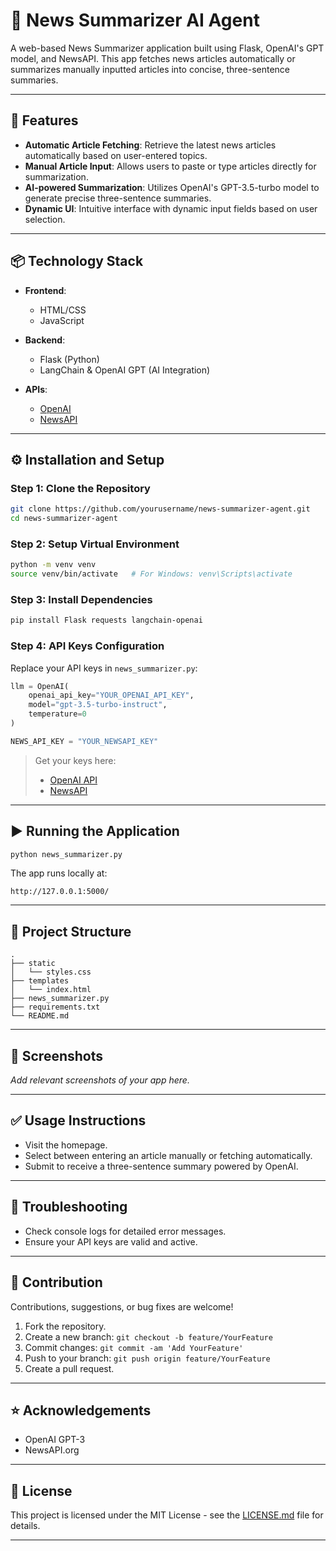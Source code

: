 # 📌 News Summarizer AI Agent

A web-based News Summarizer application built using Flask, OpenAI's GPT model, and NewsAPI. This app fetches news articles automatically or summarizes manually inputted articles into concise, three-sentence summaries.

---

## 🚀 Features

- **Automatic Article Fetching**: Retrieve the latest news articles automatically based on user-entered topics.
- **Manual Article Input**: Allows users to paste or type articles directly for summarization.
- **AI-powered Summarization**: Utilizes OpenAI's GPT-3.5-turbo model to generate precise three-sentence summaries.
- **Dynamic UI**: Intuitive interface with dynamic input fields based on user selection.

---

## 📦 Technology Stack

- **Frontend**:
  - HTML/CSS
  - JavaScript

- **Backend**:
  - Flask (Python)
  - LangChain & OpenAI GPT (AI Integration)

- **APIs**:
  - [OpenAI](https://platform.openai.com/api-keys)
  - [NewsAPI](https://newsapi.org)

---

## ⚙️ Installation and Setup

### Step 1: Clone the Repository

```bash
git clone https://github.com/yourusername/news-summarizer-agent.git
cd news-summarizer-agent
```

### Step 2: Setup Virtual Environment

```bash
python -m venv venv
source venv/bin/activate   # For Windows: venv\Scripts\activate
```

### Step 3: Install Dependencies

```bash
pip install Flask requests langchain-openai
```

### Step 4: API Keys Configuration

Replace your API keys in `news_summarizer.py`:

```python
llm = OpenAI(
    openai_api_key="YOUR_OPENAI_API_KEY",
    model="gpt-3.5-turbo-instruct",
    temperature=0
)

NEWS_API_KEY = "YOUR_NEWSAPI_KEY"
```

> Get your keys here:
> - [OpenAI API](https://platform.openai.com/api-keys)
> - [NewsAPI](https://newsapi.org)

---

## ▶️ Running the Application

```bash
python news_summarizer.py
```

The app runs locally at:

```
http://127.0.0.1:5000/
```

---

## 📂 Project Structure

```
.
├── static
│   └── styles.css
├── templates
│   └── index.html
├── news_summarizer.py
├── requirements.txt
└── README.md
```

---

## 📸 Screenshots

_Add relevant screenshots of your app here._

---

## ✅ Usage Instructions

- Visit the homepage.
- Select between entering an article manually or fetching automatically.
- Submit to receive a three-sentence summary powered by OpenAI.

---

## 🚨 Troubleshooting

- Check console logs for detailed error messages.
- Ensure your API keys are valid and active.

---

## 🤝 Contribution

Contributions, suggestions, or bug fixes are welcome!

1. Fork the repository.
2. Create a new branch: `git checkout -b feature/YourFeature`
3. Commit changes: `git commit -am 'Add YourFeature'`
4. Push to your branch: `git push origin feature/YourFeature`
5. Create a pull request.

---

## ⭐️ Acknowledgements

- OpenAI GPT-3
- NewsAPI.org

---

## 📜 License

This project is licensed under the MIT License - see the [LICENSE.md](LICENSE.md) file for details.

---

